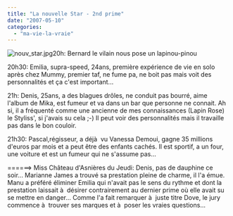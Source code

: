 ```yaml
---
title: "La nouvelle Star - 2nd prime"
date: "2007-05-10"
categories: 
  - "ma-vie-la-vraie"
---
```


![nouv_star.jpg](images/nouv_star.jpg "nouv_star.jpg")20h: Bernard le vilain nous pose un lapinou-pinou

20h30: Emilia, supra-speed, 24ans, première expérience de vie en solo après chez Mummy, premier taf, ne fume pa, ne boit pas mais voit des personnalités et ça c'est important...

21h: Denis, 25ans, a des blagues drôles, ne conduit pas bourré, aime l'album de Mika, est fumeur et va dans un bar que personne ne connait. Ah si, il a fréquenté comme une ancienne de mes connaissances (Lapin Rose) le Styliss', si j'avais su cela ;-) Il peut voir des personnalités mais il travaille pas dans le bon couloir.

21h30: Pascal,régisseur, a déjà  vu Vanessa Demoui, gagne 35 millions d'euros par mois et a peut être des enfants cachés. Il est sportif, a un four, une voiture et est un fumeur qui ne s'assume pas...

\======> Miss Château d'Asnières du Jeudi: Denis, pas de dauphine ce soir... Marianne James a trouvé sa prestation pleine de charme, il l'a émue. Manu a préféré éliminer Emilia qui n'avait pas le sens du rythme et dont la prestation laissait à  désirer contrairement au dernier prime où elle avait su se mettre en danger... Comme l'a fait remarquer à  juste titre Dove, le jury commence à  trouver ses marques et à  poser les vraies questions...
